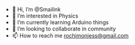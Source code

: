 - 👋 Hi, I’m @Smailink
- 👀 I’m interested in Physics
- 🌱 I’m currently learning Arduino things
- 💞️ I’m looking to collaborate in community
- 📫 How to reach me rochimonjess@gmail.com
